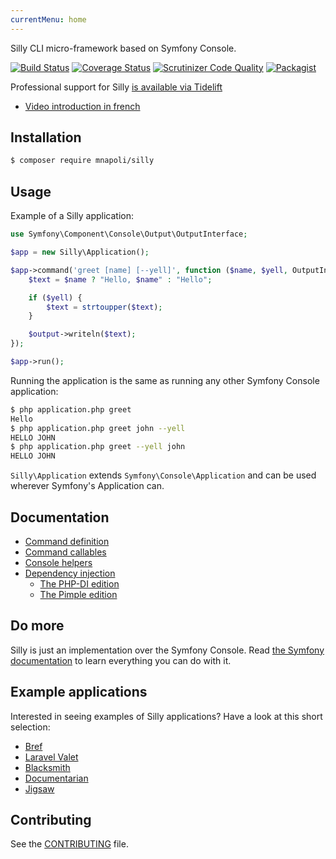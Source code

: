 ```yaml
---
currentMenu: home
---
```

Silly CLI micro-framework based on Symfony Console.

[![Build Status](https://img.shields.io/travis/mnapoli/silly/master.svg?style=flat-square)](https://travis-ci.org/mnapoli/silly)
[![Coverage Status](https://img.shields.io/coveralls/mnapoli/silly/master.svg?style=flat-square)](https://coveralls.io/r/mnapoli/silly?branch=master)
[![Scrutinizer Code Quality](https://img.shields.io/scrutinizer/g/mnapoli/silly.svg?style=flat-square)](https://scrutinizer-ci.com/g/mnapoli/silly/?branch=master)
[![Packagist](https://img.shields.io/packagist/dt/mnapoli/silly.svg?maxAge=2592000)](https://packagist.org/packages/mnapoli/silly)

Professional support for Silly [is available via Tidelift](https://tidelift.com/subscription/pkg/packagist-mnapoli-silly?utm_source=packagist-mnapoli-silly&utm_medium=referral&utm_campaign=readme)

- [Video introduction in french](https://www.youtube.com/watch?v=aoE1FDN5_8s)

## Installation

```bash
$ composer require mnapoli/silly
```

## Usage

Example of a Silly application:

```php
use Symfony\Component\Console\Output\OutputInterface;

$app = new Silly\Application();

$app->command('greet [name] [--yell]', function ($name, $yell, OutputInterface $output) {
    $text = $name ? "Hello, $name" : "Hello";

    if ($yell) {
        $text = strtoupper($text);
    }

    $output->writeln($text);
});

$app->run();
```

Running the application is the same as running any other Symfony Console application:

```bash
$ php application.php greet
Hello
$ php application.php greet john --yell
HELLO JOHN
$ php application.php greet --yell john
HELLO JOHN
```

`Silly\Application` extends `Symfony\Console\Application` and can be used wherever Symfony's Application can.

## Documentation

- [Command definition](docs/command-definition.md)
- [Command callables](docs/command-callables.md)
- [Console helpers](docs/helpers.md)
- [Dependency injection](docs/dependency-injection.md)
    - [The PHP-DI edition](docs/php-di.md)
    - [The Pimple edition](docs/pimple.md)

## Do more

Silly is just an implementation over the Symfony Console. Read [the Symfony documentation](http://symfony.com/doc/current/components/console/introduction.html) to learn everything you can do with it.

## Example applications

Interested in seeing examples of Silly applications? Have a look at this short selection:

- [Bref](https://github.com/mnapoli/bref/blob/c11662125d3d6cf3f96ee82c9e6fc60d9bcbbfdd/bref)
- [Laravel Valet](https://github.com/laravel/valet/blob/7ed0280374340b30f1e2698fe85d7db543570f57/cli/valet.php)
- [Blacksmith](https://github.com/mpociot/blacksmith/blob/320e97b9677f9e885d1f478593143f329afb9510/blacksmith)
- [Documentarian](https://github.com/mpociot/documentarian/blob/34189ff3357aa3b013930b471410f135f09792de/documentarian)
- [Jigsaw](https://github.com/tightenco/jigsaw/blob/9d50dcf65187cc0b834f194a15e4e90c6d68b9fc/jigsaw)

## Contributing

See the [CONTRIBUTING](CONTRIBUTING.md) file.
